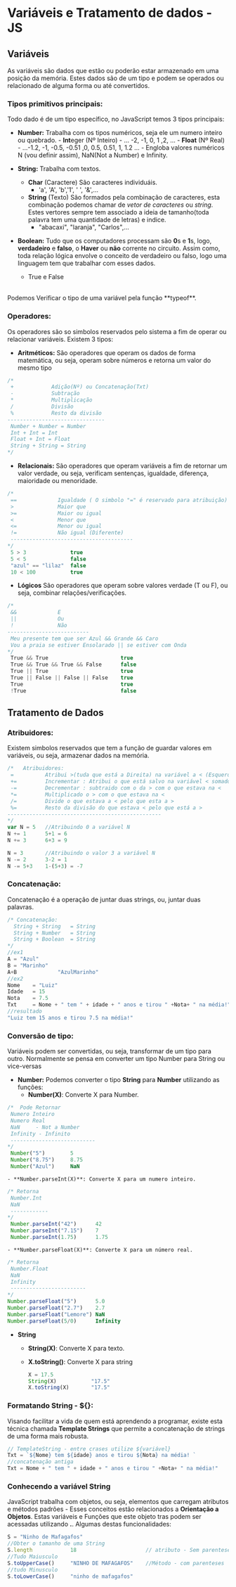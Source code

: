 # Variáveis e Tratamento de dados - JS

## Variáveis
As variáveis são dados que estão ou poderão estar armazenado em uma posição da memória. Estes dados são de um tipo e podem se operados ou relacionado de alguma forma ou até convertidos.

### Tipos primitivos principais:

Todo dado é de um tipo específico, no JavaScript temos 3 tipos principais:
- **Number:**
    Trabalha com os tipos numéricos, seja ele um numero inteiro ou quebrado.
       - **Int**eger (Nº Inteiro)
            - ... -2, -1, 0, 1 ,2, ...
       - **Float** (Nº Real)
            - ...-1.2, -1, -0.5, -0.51 ,0, 0.5, 0.51, 1, 1.2 ...
       - Engloba valores numéricos N (vou definir assim), NaN(Not a Number) e Infinity.

- **String:**
    Trabalha com textos.
    - **Char** (Caractere)
        São caracteres individuáis.
        - 'a', 'A', 'b','1', ' ', '&',...
    - **String** (Texto)
        São formados pela combinação de caracteres, esta combinação podemos chamar de *vetor de caracteres* ou *string*. Estes vertores sempre tem associado a ideia de tamanho(toda palavra tem uma quantidade de letras) e indice.
        - "abacaxi", "laranja", "Carlos",...
- **Boolean:**
    Tudo que os computadores processam são **0**s e **1**s, logo, **verdadeiro** e **falso**, o **Haver** ou **não** corrente no circuito. Assim como, toda relação lógica envolve o conceito de verdadeiro ou falso, logo uma linguagem tem que trabalhar com esses dados.
    - True e False

<br>
Podemos Verificar o tipo de uma variável pela função **typeof**.

### Operadores:
Os operadores são so simbolos reservados pelo sistema a fim de operar ou relacionar variáveis. Existem 3 tipos:
- **Aritméticos:**
São operadores que operam os dados de forma matemática, ou seja, operam sobre números e retorna um valor do mesmo tipo 

~~~javascript
/*
 +            Adição(Nº) ou Concatenação(Txt)
 -            Subtração 
 *            Multiplicação
 /            Divisão
 %            Resto da divisão
-------------------------------
 Number + Number = Number
 Int + Int = Int
 Float + Int = Float
 String + String = String
*/
~~~

- **Relacionais:**
São operadores que operam variáveis a fim de retornar um valor verdade, ou seja, verificam sentenças, igualdade, diferença, maioridade ou menoridade.

~~~javascript
/*
 ==             Igualdade ( O simbolo "=" é reservado para atribuição)
 >              Maior que
 >=             Maior ou igual
 <              Menor que
 <=             Menor ou igual
 !=             Não igual (Diferente)
 ---------------------------------------
*/
 5 > 3              true
 5 < 5              false
 "azul" == "lilaz"  false
 10 < 100           true 
~~~

- **Lógicos**
São operadores que operam sobre valores verdade (T ou F), ou seja, combinar relações/verificações.

~~~javascript
/*
 &&             E
 ||             Ou
 !              Não
--------------------------
 Meu presente tem que ser Azul && Grande && Caro
 Vou a praia se estiver Ensolarado || se estiver com Onda 
*/ 
 True && True                       true
 True && True && True && False      false
 True || True                       true
 True || False || False || False    true
 True                               true
 !True                              false        
~~~ 


## Tratamento de Dados

### Atribuidores:
Existem simbolos reservados que tem a função de guardar valores em variáveis, ou seja, armazenar dados na memória.

~~~javascript
/*   Atribuidores:
 =          Atribui >(tuda que está a Direita) na variável a < (Esquerda)
 +=         Incrementar : Atribui o que está salvo na variável < somado com o que está a >
 -=         Decrementar : subtraido com o da > com o que estava na < 
 *=         Multiplicado o > com o que estava na <
 /=         Divide o que estava a < pelo que esta a >
 %=         Resto da divisão do que estava < pelo que está a >
-------------------------------------------------
*/
var N = 5   //Atribuindo 0 a variável N
N += 1      5+1 = 6
N += 3      6+3 = 9

N = 3       //Atribuindo o valor 3 a variável N
N -= 2      3-2 = 1
N -= 5+3    1-(5+3) = -7      
~~~

### Concatenação:
Concatenação é a operação de juntar duas strings, ou, juntar duas palavras.

~~~javascript
/* Concatenação:
  String + String   = String
  String + Number   = String
  String + Boolean  = String
*/
//ex1
A = "Azul"
B = "Marinho"
A+B             "AzulMarinho"
//ex2
Nome    = "Luiz"
Idade   = 15
Nota    = 7.5
Txt     = Nome + " tem " + idade + " anos e tirou " +Nota+ " na média!"
//resultado    
"Luiz tem 15 anos e tirou 7.5 na média!" 
~~~

### Conversão de tipo:
Variáveis podem ser convertidas, ou seja, transformar de um tipo para outro. Normalmente se pensa em converter um tipo Number para String ou vice-versas
- **Number:**
    Podemos converter o tipo **String** para **Number** utilizando as funções:
    - **Number(X)**: Converte X para Number.

~~~javascript
/*  Pode Retornar
 Numero Inteiro
 Numero Real
 NaN     - Not a Number
 Infinity - Infinito 
 ---------------------------
*/    
 Number("5")        5
 Number("8.75")     8.75
 Number("Azul")     NaN

~~~
    - **Number.parseInt(X)**: Converte X para um numero inteiro.

~~~javascript
/* Retorna 
 Number.Int
 NaN
 ------------
*/
 Number.parseInt("42")      42
 Number.parseInt("7.15")    7
 Number.parseInt(1.75)      1.75     
~~~
    - **Number.parseFloat(X)**: Converte X para um número real.

~~~javascript
/* Retorna
 Number.Float
 NaN
 Infinity
 ------------------------
*/
Number.parseFloat("5")      5.0
Number.parseFloat("2.7")    2.7
Number.parseFloat("Lemore") NaN
Number.parseFloat(5/0)      Infinity
~~~

- **String**
    - **String(X)**: Converte X para texto.
    - **X.toString()**: Converte X para string

        ~~~javascript
        X = 17.5
        String(X)           "17.5"
        X.toString(X)       "17.5" 
        ~~~

### Formatando String - ${}:
Visando facilitar a vida de quem está aprendendo a programar, existe esta técnica chamada **Template Strings** que permite a concatenação de strings de uma forma mais robusta.

~~~javascript
// TemplateString - entre crases utilize ${variável}
Txt = `${Nome} tem ${idade} anos e tirou ${Nota} na média! `  
//concatenação antiga
Txt = Nome + " tem " + idade + " anos e tirou " +Nota+ " na média!"
~~~

### Conhecendo a variável String
JavaScript trabalha com objetos, ou seja, elementos que carregam atributos e métodos padrões - Esses conceitos estão relacionados a **Orientação a Objetos**. Estas variáveis e Funções que este objeto tras podem ser acessadas utilizando **.**. Algumas destas funcionalidades:

~~~javascript
S = "Ninho de Mafagafos"
//Obter o tamanho de uma String
S.length            18                      // atributo - Sem parenteses
//Tudo Maiusculo
S.toUpperCase()     "NINHO DE MAFAGAFOS"    //Método - com parenteses
//tudo Minusculo
S.toLowerCase()     "ninho de mafagafos"
~~~



